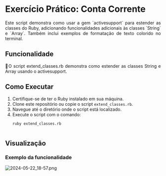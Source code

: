 # Exercício Prático: Conta Corrente


<div align="justify">
Este script demonstra como usar a gem `activesupport` para estender as classes do Ruby, adicionando funcionalidades adicionais às classes `String` e `Array`. Também inclui exemplos de formatação de texto colorido no terminal.



## Funcionalidade

🔹O script extend_classes.rb demonstra como estender as classes String e Array usando o activesupport.




## Como Executar

1. Certifique-se de ter o Ruby instalado em sua máquina.
2. Clone este repositório ou copie o script `extend_classes.rb`.
3. Navegue até o diretório onde o script está localizado.
4. Execute o script com o comando:
   ```bash
   ruby extend_classes.rb



## Visualização
### Exemplo da funcionalidade
![2024-05-22_18-57.png](2024-05-22_18-57.png)

</div>